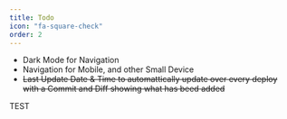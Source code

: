 ```yaml
---
title: Todo
icon: "fa-square-check"
order: 2
---
```


- Dark Mode for Navigation
- Navigation for Mobile, and other Small Device
- ~~Last Update Date & Time to automattically update over every deploy with a Commit and Diff showing what has beed added~~

TEST